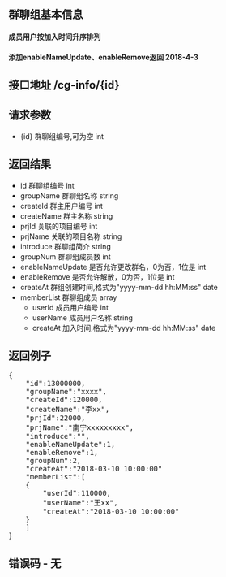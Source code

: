 ## 群聊组基本信息
#### 成员用户按加入时间升序排列
#### 添加enableNameUpdate、enableRemove返回 2018-4-3

## 接口地址 /cg-info/{id}

## 请求参数
* {id} 群聊组编号,可为空 int

## 返回结果
* id 群聊组编号 int
* groupName 群聊组名称 string
* createId 群主用户编号 int
* createName 群主名称 string
* prjId 关联的项目编号 int
* prjName 关联的项目名称 string
* introduce 群聊组简介 string
* groupNum 群聊组成员数 int
* enableNameUpdate 是否允许更改群名，0为否，1位是 int
* enableRemove 是否允许解散，0为否，1位是 int
* createAt 群组创建时间,格式为"yyyy-mm-dd hh:MM:ss" date
* memberList 群聊组成员 array
    *  userId 成员用户编号 int
    *  userName 成员用户名称 string
    *  createAt 加入时间,格式为"yyyy-mm-dd hh:MM:ss" date


## 返回例子
<pre>
{
	"id":13000000,
	"groupName":"xxxx",
	"createId":120000,
	"createName":"李xx",
	"prjId":22000,
	"prjName":"南宁xxxxxxxxx",
	"introduce":"",
	"enableNameUpdate":1,
	"enableRemove":1,
	"groupNum":2,
	"createAt":"2018-03-10 10:00:00"
	"memberList":[
	{
		"userId":110000,
		"userName":"王xx",
		"createAt":"2018-03-10 10:00:00"
	}
	]
}
</pre>

## 错误码 - 无
